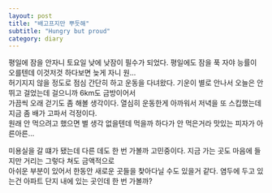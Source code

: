 ```yaml
---
layout: post
title: "배고프지만 뿌듯해"
subtitle: "Hungry but proud"
category: diary
---
```


평일에 잠을 안자니 토요일 낮에 낮잠이 필수가 되었다. 평일에도 잠을 푹 자야 능률이 오를텐데 이것저것 하다보면 늦게 자니 원...<br>
허기지지 않을 정도로 점심 간단히 하고 운동을 다녀왔다. 기운이 별로 안나서 오늘은 안 뛰고 걸었는데 걸으니까 6km도 금방이어서<br>
가끔씩 오래 걷기도 좀 해볼 생각이다. 열심히 운동한게 아까워서 저녁을 또 스킵했는데 지금 좀 배가 고파서 걱정이다.<br>
원래 안 먹으려고 했으면 별 생각 없을텐데 먹을까 하다가 안 먹은거라 맛있는 피자가 아른아른...<br>

미용실을 갈 떄가 됐는데 다른 데도 한 번 가볼까 고민중이다. 지금 가는 곳도 마음에 들지만 거리는 그렇다 쳐도 금액적으로<br>
아쉬운 부분이 있어서 한동안 새로운 곳들을 찾아다닐 수도 있을거 같다. 염두에 두고 있는건 아파트 단지 내에 있는 곳인데 한 번 가볼까?